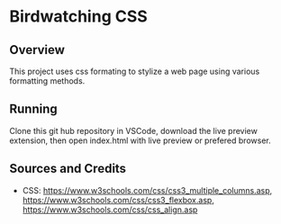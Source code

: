 # Birdwatching CSS

## Overview

This project uses css formating to stylize a web page using various formatting methods.

## Running

Clone this git hub repository in VSCode, download the live preview extension, then open index.html with live preview or prefered browser.

## Sources and Credits

- CSS: https://www.w3schools.com/css/css3_multiple_columns.asp, https://www.w3schools.com/css/css3_flexbox.asp, https://www.w3schools.com/css/css_align.asp


